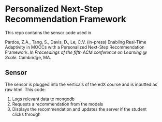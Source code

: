 # Personalized Next-Step Recommendation Framework
This repo contains the sensor code used in

Pardos, Z.A., Tang, S., Davis, D., Le, C.V. (in-press) Enabling Real-Time Adaptivity in MOOCs with a Personalized Next-Step Recommendation Framework. In *Proceedings of the fifth ACM conference on Learning @ Scale*. Cambridge, MA.

## Sensor
The sensor is plugged into the verticals of the edX course and is inputted as raw html. This code:

1. Logs relevant data to mongodb
2. Requests a recommendation from the models
3. Displays the recommendation and updates the server if the student clicks through
